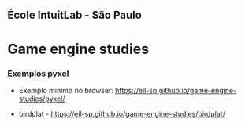 ## École IntuitLab - São Paulo
# Game engine studies

### Exemplos pyxel

- Exemplo mínimo no browser: https://eil-sp.github.io/game-engine-studies/pyxel/

- birdplat - https://eil-sp.github.io/game-engine-studies/birdplat/

